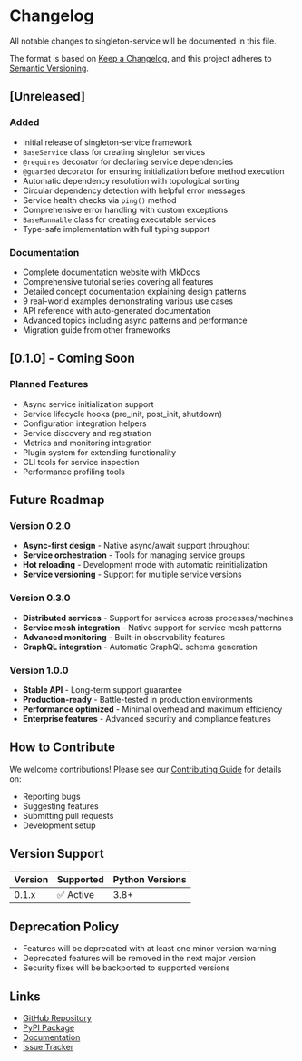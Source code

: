 # Changelog

All notable changes to singleton-service will be documented in this file.

The format is based on [Keep a Changelog](https://keepachangelog.com/en/1.0.0/),
and this project adheres to [Semantic Versioning](https://semver.org/spec/v2.0.0.html).

## [Unreleased]

### Added
- Initial release of singleton-service framework
- `BaseService` class for creating singleton services
- `@requires` decorator for declaring service dependencies
- `@guarded` decorator for ensuring initialization before method execution
- Automatic dependency resolution with topological sorting
- Circular dependency detection with helpful error messages
- Service health checks via `ping()` method
- Comprehensive error handling with custom exceptions
- `BaseRunnable` class for creating executable services
- Type-safe implementation with full typing support

### Documentation
- Complete documentation website with MkDocs
- Comprehensive tutorial series covering all features
- Detailed concept documentation explaining design patterns
- 9 real-world examples demonstrating various use cases
- API reference with auto-generated documentation
- Advanced topics including async patterns and performance
- Migration guide from other frameworks

## [0.1.0] - Coming Soon

### Planned Features
- Async service initialization support
- Service lifecycle hooks (pre_init, post_init, shutdown)
- Configuration integration helpers
- Service discovery and registration
- Metrics and monitoring integration
- Plugin system for extending functionality
- CLI tools for service inspection
- Performance profiling tools

## Future Roadmap

### Version 0.2.0
- **Async-first design** - Native async/await support throughout
- **Service orchestration** - Tools for managing service groups
- **Hot reloading** - Development mode with automatic reinitialization
- **Service versioning** - Support for multiple service versions

### Version 0.3.0
- **Distributed services** - Support for services across processes/machines
- **Service mesh integration** - Native support for service mesh patterns
- **Advanced monitoring** - Built-in observability features
- **GraphQL integration** - Automatic GraphQL schema generation

### Version 1.0.0
- **Stable API** - Long-term support guarantee
- **Production-ready** - Battle-tested in production environments
- **Performance optimized** - Minimal overhead and maximum efficiency
- **Enterprise features** - Advanced security and compliance features

## How to Contribute

We welcome contributions! Please see our [Contributing Guide](contributing.md) for details on:

- Reporting bugs
- Suggesting features
- Submitting pull requests
- Development setup

## Version Support

| Version | Supported | Python Versions |
|---------|-----------|-----------------|
| 0.1.x   | ✅ Active  | 3.8+           |

## Deprecation Policy

- Features will be deprecated with at least one minor version warning
- Deprecated features will be removed in the next major version
- Security fixes will be backported to supported versions

## Links

- [GitHub Repository](https://github.com/vduseev/singleton-service)
- [PyPI Package](https://pypi.org/project/singleton-service/)
- [Documentation](https://singleton-service.dev)
- [Issue Tracker](https://github.com/vduseev/singleton-service/issues)